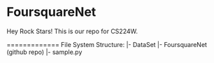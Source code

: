 FoursquareNet
=============
Hey Rock Stars! This is our repo for CS224W. 

=============
File System Structure:
|- DataSet
|- FoursquareNet (github repo)
  |- sample.py

